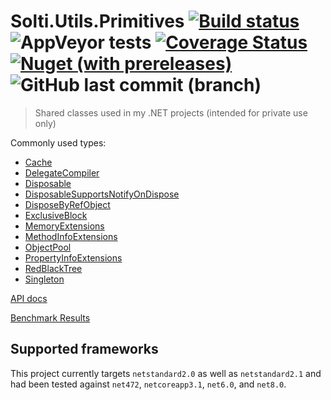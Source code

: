 # Solti.Utils.Primitives [![Build status](https://ci.appveyor.com/api/projects/status/1cislo45m0jywxlm/branch/master?svg=true)](https://ci.appveyor.com/project/Sholtee/primitives/branch/master) ![AppVeyor tests](https://img.shields.io/appveyor/tests/sholtee/primitives) [![Coverage Status](https://coveralls.io/repos/github/Sholtee/primitives/badge.svg?branch=master)](https://coveralls.io/github/Sholtee/primitives?branch=master) [![Nuget (with prereleases)](https://img.shields.io/nuget/vpre/Solti.Utils.Primitives)](https://www.nuget.org/packages/Solti.Utils.Primitives) ![GitHub last commit (branch)](https://img.shields.io/github/last-commit/sholtee/primitives/master)
> Shared classes used in my .NET projects (intended for private use only)

Commonly used types:
- [Cache](https://sholtee.github.io/primitives/doc/Solti.Utils.Primitives.Cache.html )
- [DelegateCompiler](https://sholtee.github.io/primitives/doc/Solti.Utils.Primitives.DelegateCompiler.html )
- [Disposable](https://sholtee.github.io/primitives/doc/Solti.Utils.Primitives.Patterns.Disposable.html )
- [DisposableSupportsNotifyOnDispose](https://sholtee.github.io/primitives/doc/Solti.Utils.Primitives.Patterns.DisposableSupportsNotifyOnDispose.html )
- [DisposeByRefObject](https://sholtee.github.io/primitives/doc/Solti.Utils.Primitives.Patterns.DisposeByRefObject.html )
- [ExclusiveBlock](https://sholtee.github.io/primitives/doc/Solti.Utils.Primitives.Threading.ExclusiveBlock.html )
- [MemoryExtensions](https://sholtee.github.io/primitives/doc/Solti.Utils.Primitives.MemoryExtensions.html )
- [MethodInfoExtensions](https://sholtee.github.io/primitives/doc/Solti.Utils.Primitives.MethodInfoExtensions.html )
- [ObjectPool](https://sholtee.github.io/primitives/doc/Solti.Utils.Primitives.Threading.ObjectPool-1.html )
- [PropertyInfoExtensions](https://sholtee.github.io/primitives/doc/Solti.Utils.Primitives.PropertyInfoExtensions.html )
- [RedBlackTree](https://sholtee.github.io/primitives/doc/Solti.Utils.Primitives.RedBlackTree-1.html )
- [Singleton](https://sholtee.github.io/primitives/doc/Solti.Utils.Primitives.Patterns.Singleton-1.html )

[API docs](https://sholtee.github.io/primitives )

[Benchmark Results](https://sholtee.github.io/primitives/perf/ )

## Supported frameworks
This project currently targets `netstandard2.0` as well as `netstandard2.1` and had been tested against `net472`, `netcoreapp3.1`, `net6.0`, and `net8.0`.